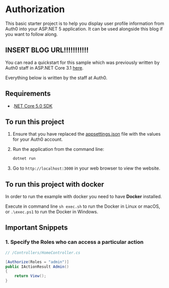 # Authorization

This basic starter project is to help you display user profile information from Auth0 into your ASP.NET 5 application. It can be used alongside this blog if you want to follow along. 

## INSERT BLOG URL!!!!!!!!!!!

You can read a quickstart for this sample which was previously written by Auth0 staff in ASP.NET Core 3.1 [here](https://auth0.com/docs/quickstart/webapp/aspnet-core-3/03-authorization). 

Everything below is written by the staff at Auth0.

## Requirements

* .[NET Core 5.0 SDK](https://www.microsoft.com/net/download/core)

## To run this project

1. Ensure that you have replaced the [appsettings.json](SampleMvcApp/appsettings.json) file with the values for your Auth0 account.

2. Run the application from the command line:

    ```bash
    dotnet run
    ```

3. Go to `http://localhost:3000` in your web browser to view the website.

## To run this project with docker

In order to run the example with docker you need to have **Docker** installed.

Execute in command line `sh exec.sh` to run the Docker in Linux or macOS, or `.\exec.ps1` to run the Docker in Windows.


## Important Snippets

### 1. Specify the Roles who can access a particular action

```csharp
// /Controllers/HomeController.cs

[Authorize(Roles = "admin")]
public IActionResult Admin()
{
    return View();
}
```

